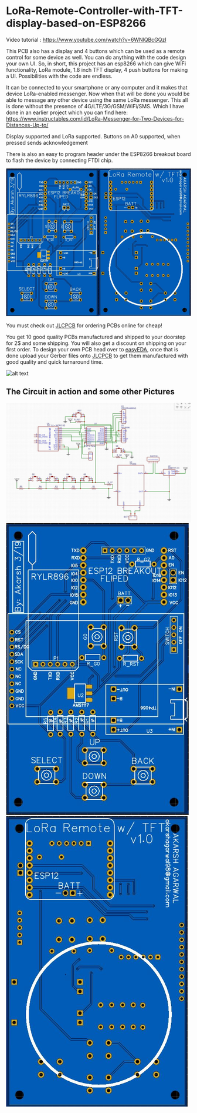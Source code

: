 # LoRa-Remote-Controller-with-TFT-display-based-on-ESP8266

Video tutorial : https://www.youtube.com/watch?v=6WNlQBcGQzI

This PCB also has a display and 4 buttons which can be used as a remote control for some device as well. You can do anything with the code design your own UI. So, in short, this project has an esp8266 which can give WiFi functionality, LoRa module, 1.8 inch TFT display, 4 push buttons for making a UI. Possibilities with the code are endless.

It can be connected to your smartphone or any computer and it makes that device LoRa-enabled messenger. Now when that will be done you would be able to message any other device using the same LoRa messenger. This all is done without the presence of 4G/LTE/3G/GSM/WiFi/SMS. Which I have done in an earlier project which you can find here: https://www.instructables.com/id/LoRa-Messenger-for-Two-Devices-for-Distances-Up-to/

Display supported and LoRa supported. Buttons on A0 supported, when pressed sends acknowledgement

There is also an easy to program header under the ESP8266 breakout board to flash the device by connecting FTDI chip.

![alt text](https://github.com/akarsh98/LoRa-Remote-Controller-with-TFT-display-based-on-ESP8266/blob/master/screenshots/full_pcb.png?raw=true)

You must check out [JLCPCB](https://jlcpcb.com/m) for ordering PCBs online for cheap!

You get 10 good quality PCBs manufactured and shipped to your doorstep for 2$ and some shipping. You will also get a discount on shipping on your first order. To design your own PCB head over to [easyEDA](https://easyeda.com/), once that is done upload your Gerber files onto [JLCPCB](https://jlcpcb.com/m) to get them manufactured with good quality and quick turnaround time.

![alt text](https://github.com/akarsh98/DFRobot-LoRa-Firebeetle-Code/blob/master/SCREENSHOTS/JLCFULL.jpg?raw=true)


## The Circuit in action and some other Pictures

![alt text](https://github.com/akarsh98/LoRa-Remote-Controller-with-TFT-display-based-on-ESP8266/blob/master/screenshots/schematic.JPG?raw=true)
![alt text](https://github.com/akarsh98/LoRa-Remote-Controller-with-TFT-display-based-on-ESP8266/blob/master/screenshots/pcb_f.JPG?raw=true)
![alt text](https://github.com/akarsh98/LoRa-Remote-Controller-with-TFT-display-based-on-ESP8266/blob/master/screenshots/pcb.JPG?raw=true)
